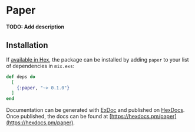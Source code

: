 # Paper

**TODO: Add description**

## Installation

If [available in Hex](https://hex.pm/docs/publish), the package can be installed
by adding `paper` to your list of dependencies in `mix.exs`:

```elixir
def deps do
  [
    {:paper, "~> 0.1.0"}
  ]
end
```

Documentation can be generated with [ExDoc](https://github.com/elixir-lang/ex_doc)
and published on [HexDocs](https://hexdocs.pm). Once published, the docs can
be found at [https://hexdocs.pm/paper](https://hexdocs.pm/paper).

